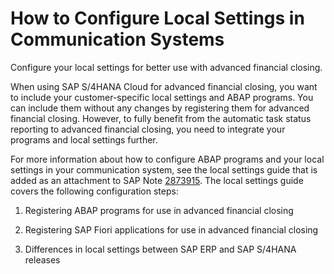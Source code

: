 <!-- loioa3b374a3887842dd84eca9196362b1a6 -->

# How to Configure Local Settings in Communication Systems

Configure your local settings for better use with advanced financial closing.

When using SAP S/4HANA Cloud for advanced financial closing, you want to include your customer-specific local settings and ABAP programs. You can include them without any changes by registering them for advanced financial closing. However, to fully benefit from the automatic task status reporting to advanced financial closing, you need to integrate your programs and local settings further.

For more information about how to configure ABAP programs and your local settings in your communication system, see the local settings guide that is added as an attachment to SAP Note [2873915](https://launchpad.support.sap.com/#/notes/2873915). The local settings guide covers the following configuration steps:

1.  Registering ABAP programs for use in advanced financial closing

2.  Registering SAP Fiori applications for use in advanced financial closing

3.  Differences in local settings between SAP ERP and SAP S/4HANA releases


